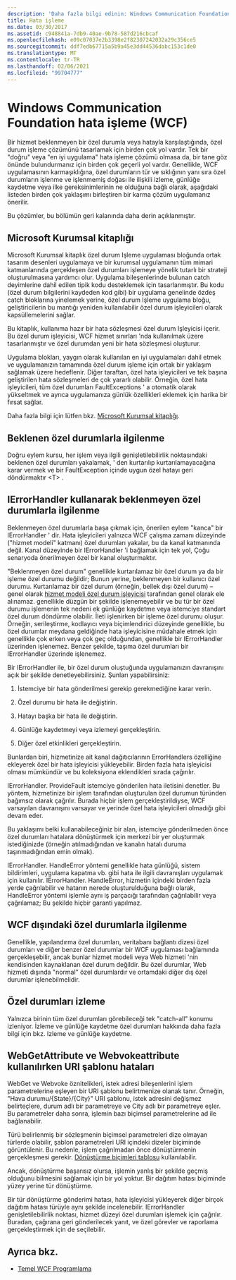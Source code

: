 ```yaml
---
description: 'Daha fazla bilgi edinin: Windows Communication Foundation hata işleme (WCF)'
title: Hata işleme
ms.date: 03/30/2017
ms.assetid: c948841a-7db9-40ae-9b78-587d216cbcaf
ms.openlocfilehash: e09c07037e2b3398e2f82307242032a29c356ce5
ms.sourcegitcommit: ddf7edb67715a5b9a45e3dd44536dabc153c1de0
ms.translationtype: MT
ms.contentlocale: tr-TR
ms.lasthandoff: 02/06/2021
ms.locfileid: "99704777"
---
```

# <a name="error-handling-in-windows-communication-foundation-wcf"></a>Windows Communication Foundation hata işleme (WCF)

Bir hizmet beklenmeyen bir özel durumla veya hatayla karşılaştığında, özel durum işleme çözümünü tasarlamak için birden çok yol vardır. Tek bir "doğru" veya "en iyi uygulama" hata işleme çözümü olmasa da, bir tane göz önünde bulundurmanız için birden çok geçerli yol vardır. Genellikle, WCF uygulamasının karmaşıklığına, özel durumların tür ve sıklığının yanı sıra özel durumların işlenme ve işlenmemiş doğası ile ilişkili izleme, günlüğe kaydetme veya ilke gereksinimlerinin ne olduğuna bağlı olarak, aşağıdaki listeden birden çok yaklaşımı birleştiren bir karma çözüm uygulamanız önerilir.

Bu çözümler, bu bölümün geri kalanında daha derin açıklanmıştır.

## <a name="the-microsoft-enterprise-library"></a>Microsoft Kurumsal kitaplığı

Microsoft Kurumsal kitaplık özel durum Işleme uygulaması bloğunda ortak tasarım desenleri uygulamaya ve bir kurumsal uygulamanın tüm mimari katmanlarında gerçekleşen özel durumları işlemeye yönelik tutarlı bir strateji oluşturulmasına yardımcı olur. Uygulama bileşenlerinde bulunan catch deyimlerine dahil edilen tipik kodu desteklemek için tasarlanmıştır. Bu kodu (özel durum bilgilerini kaydeden kod gibi) bir uygulama genelinde özdeş catch bloklarına yinelemek yerine, özel durum Işleme uygulama bloğu, geliştiricilerin bu mantığı yeniden kullanılabilir özel durum işleyicileri olarak kapsüllemelerini sağlar.

Bu kitaplık, kullanıma hazır bir hata sözleşmesi özel durum Işleyicisi içerir. Bu özel durum işleyicisi, WCF hizmet sınırları 'nda kullanılmak üzere tasarlanmıştır ve özel durumdan yeni bir hata sözleşmesi oluşturur.

Uygulama blokları, yaygın olarak kullanılan en iyi uygulamaları dahil etmek ve uygulamanızın tamamında özel durum işleme için ortak bir yaklaşım sağlamak üzere hedeflenir. Diğer taraftan, özel hata işleyicileri ve tek başına geliştirilen hata sözleşmeleri de çok yararlı olabilir. Örneğin, özel hata işleyicileri, tüm özel durumları FaultExceptions ' a otomatik olarak yükseltmek ve ayrıca uygulamanıza günlük özellikleri eklemek için harika bir fırsat sağlar.

Daha fazla bilgi için lütfen bkz. [Microsoft Kurumsal kitaplığı](/previous-versions/msp-n-p/ff632023(v=pandp.10)).

## <a name="dealing-with-expected-exceptions"></a>Beklenen özel durumlarla ilgilenme

Doğru eylem kursu, her işlem veya ilgili genişletilebilirlik noktasındaki beklenen özel durumları yakalamak, ' den kurtarılıp kurtarılamayacağına karar vermek ve bir FaultException içinde uygun özel hatayı geri döndürmaktır \<T> .
  
## <a name="dealing-with-unexpected-exceptions-using-an-ierrorhandler"></a>IErrorHandler kullanarak beklenmeyen özel durumlarla ilgilenme

Beklenmeyen özel durumlarla başa çıkmak için, önerilen eylem "kanca" bir IErrorHandler ' dir. Hata işleyicileri yalnızca WCF çalışma zamanı düzeyinde ("hizmet modeli" katmanı) özel durumları yakalar, bu da kanal katmanında değil. Kanal düzeyinde bir IErrorHandler 'i bağlamak için tek yol, Çoğu senaryoda önerilmeyen özel bir kanal oluşturmaktır.

"Beklenmeyen özel durum" genellikle kurtarılamaz bir özel durum ya da bir işleme özel durumu değildir; Bunun yerine, beklenmeyen bir kullanıcı özel durumu. Kurtarılamaz bir özel durum (örneğin, bellek dışı özel durum) – genel olarak [hizmet modeli özel durum işleyicisi](xref:System.ServiceModel.Dispatcher.ExceptionHandler) tarafından genel olarak ele alınamaz. genellikle düzgün bir şekilde işlenemeyebilir ve bu tür bir özel durumu işlemenin tek nedeni ek günlüğe kaydetme veya istemciye standart özel durum döndürme olabilir. İleti işlenirken bir işleme özel durumu oluşur. Örneğin, serileştirme, kodlayıcı veya biçimlendirici düzeyinde genellikle, bu özel durumlar meydana geldiğinde hata işleyicisine müdahale etmek için genellikle çok erken veya çok geç olduğundan, genellikle bir IErrorHandler üzerinden işlenemez. Benzer şekilde, taşıma özel durumları bir IErrorHandler üzerinde işlenemez.

Bir IErrorHandler ile, bir özel durum oluştuğunda uygulamanızın davranışını açık bir şekilde denetleyebilirsiniz. Şunları yapabilirsiniz:  

1. İstemciye bir hata gönderilmesi gerekip gerekmediğine karar verin.

2. Özel durumu bir hata ile değiştirin.

3. Hatayı başka bir hata ile değiştirin.

4. Günlüğe kaydetmeyi veya izlemeyi gerçekleştirin.

5. Diğer özel etkinlikleri gerçekleştirin.

Bunlardan biri, hizmetinize ait kanal dağıtıcılarının ErrorHandlers özelliğine ekleyerek özel bir hata işleyicisi yükleyebilir.  Birden fazla hata işleyicisi olması mümkündür ve bu koleksiyona eklendikleri sırada çağırılır.

IErrorHandler. ProvideFault istemciye gönderilen hata iletisini denetler. Bu yöntem, hizmetinize bir işlem tarafından oluşturulan özel durumun türünden bağımsız olarak çağrılır. Burada hiçbir işlem gerçekleştirildiyse, WCF varsayılan davranışını varsayar ve yerinde özel hata işleyicileri olmadığı gibi devam eder.

Bu yaklaşımı belki kullanabileceğiniz bir alan, istemciye gönderilmeden önce özel durumları hatalara dönüştürmek için merkezi bir yer oluşturmak istediğinizde (örneğin atılmadığından ve kanalın hatalı duruma taşınmadığından emin olmak).

IErrorHandler. HandleError yöntemi genellikle hata günlüğü, sistem bildirimleri, uygulama kapatma vb. gibi hata ile ilgili davranışları uygulamak için kullanılır. IErrorHandler. HandleError, hizmetin içindeki birden fazla yerde çağrılabilir ve hatanın nerede oluşturulduğuna bağlı olarak, HandleError yöntemi işlemle aynı iş parçacığı tarafından çağrılabilir veya çağrılamaz; Bu şekilde hiçbir garanti yapılmaz.

## <a name="dealing-with-exceptions-outside-wcf"></a>WCF dışındaki özel durumlarla ilgilenme

Genellikle, yapılandırma özel durumları, veritabanı bağlantı dizesi özel durumları ve diğer benzer özel durumlar bir WCF uygulaması bağlamında gerçekleşebilir, ancak bunlar hizmet modeli veya Web hizmeti 'nin kendisinden kaynaklanan özel durum değildir. Bu özel durumlar, Web hizmeti dışında "normal" özel durumlardır ve ortamdaki diğer dış özel durumlar işlenebilmelidir.

## <a name="tracing-exceptions"></a>Özel durumları izleme

Yalnızca birinin tüm özel durumları görebileceği tek "catch-all" konumu izleniyor. İzleme ve günlüğe kaydetme özel durumları hakkında daha fazla bilgi için bkz. Izleme ve günlüğe kaydetme.

## <a name="uri-template-errors-when-using-webgetattribute-and-webinvokeattribute"></a>WebGetAttribute ve Webvokeattribute kullanılırken URI şablonu hataları

WebGet ve Webvoke öznitelikleri, istek adresi bileşenlerini işlem parametrelerine eşleyen bir URI şablonu belirtmenize olanak tanır. Örneğin, "Hava durumu/{State}/{City}" URI şablonu, istek adresini değişmez belirteçlere, durum adlı bir parametreye ve City adlı bir parametreye eşler. Bu parametreler daha sonra, işlemin bazı biçimsel parametrelerine ad ile bağlanabilir.

Türü belirlenmiş bir sözleşmenin biçimsel parametreleri dize olmayan türlerde olabilir, şablon parametreleri URI içindeki dizeler biçiminde görüntülenir. Bu nedenle, işlem çağrılmadan önce dönüştürmenin gerçekleşmesi gerekir. [Dönüştürme biçimleri tablosu](wcf-web-http-programming-model-overview.md) kullanılabilir.

Ancak, dönüştürme başarısız olursa, işlemin yanlış bir şekilde geçmiş olduğunu bilmesini sağlamak için bir yol yoktur. Bir dağıtım hatası biçiminde yüzey yerine tür dönüştürme.

Bir tür dönüştürme gönderimi hatası, hata işleyicisi yükleyerek diğer birçok dağıtım hatası türüyle aynı şekilde incelenebilir. IErrorHandler genişletilebilirlik noktası, hizmet düzeyi özel durumları işlemek için çağrılır. Buradan, çağırana geri gönderilecek yanıt, ve özel görevler ve raporlama gerçekleştirmek için de seçilebilir.

## <a name="see-also"></a>Ayrıca bkz.

- [Temel WCF Programlama](../basic-wcf-programming.md)
